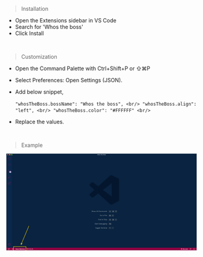 > Installation

- Open the Extensions sidebar in VS Code
- Search for 'Whos the boss'
- Click Install

<br />

> Customization

- Open the Command Palette with Ctrl+Shift+P or ⇧⌘P

- Select Preferences: Open Settings (JSON).

- Add below snippet,

    `"whosTheBoss.bossName": "Whos the boss",
    <br/>
    "whosTheBoss.align": "left",
    <br/>
    "whosTheBoss.color": "#FFFFFF"
    <br/>`

- Replace the values.

<br />


> Example

<img src="https://raw.githubusercontent.com/varunpbardwaj/whos-the-boss/master/display.png"  alt="DISPLAY">